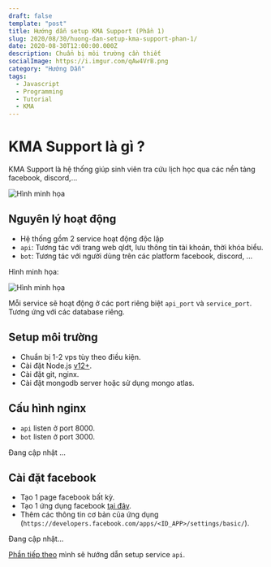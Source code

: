 ```yaml
---
draft: false
template: "post"
title: Hướng dẫn setup KMA Support (Phần 1)
slug: 2020/08/30/huong-dan-setup-kma-support-phan-1/
date: 2020-08-30T12:00:00.000Z
description: Chuẩn bị môi trường cần thiết
socialImage: https://i.imgur.com/qAw4VrB.png
category: "Hướng Dẫn"
tags:
  - Javascript
  - Programming
  - Tutorial
  - KMA
---
```


# KMA Support là gì ?

KMA Support là hệ thống giúp sinh viên tra cứu lịch học qua các nền tảng facebook, discord,...

![Hình minh họa](https://i.imgur.com/qAw4VrB.png)

## Nguyên lý hoạt động

- Hệ thống gồm 2 service hoạt động độc lập
- `api`: Tương tác với trang web qldt, lưu thông tin tài khoản, thời khóa biểu.
- `bot`: Tương tác với người dùng trên các platform facebook, discord, ...

Hình minh họa:

![Hình minh họa](https://i.imgur.com/qAw4VrB.png)

Mỗi service sẽ hoạt động ở các port riêng biệt `api_port` và `service_port`.
Tương ứng với các database riêng.

## Setup môi trường

- Chuẩn bị 1-2 vps tùy theo điều kiện.
- Cài đặt Node.js [v12+](https://nodejs.org/dist/v12.18.3/node-v12.18.3-x64.msi).
- Cài đặt git, nginx.
- Cài đặt mongodb server hoặc sử dụng mongo atlas.

## Cấu hình nginx

- `api` listen ở port 8000.
- `bot` listen ở port 3000.

Đang cập nhật ...

## Cài đặt facebook

- Tạo 1 page facebook bất kỳ.
- Tạo 1 ứng dụng facebook [tại đây](https://developers.facebook.com/apps/).
- Thêm các thông tin cơ bản của ứng dụng (`https://developers.facebook.com/apps/<ID_APP>/settings/basic/`).

Đang cập nhật...


[Phần tiếp theo](/posts/2020/08/30/huong-dan-setup-kma-support-phan-2) mình sẽ hướng dẫn setup service `api`.
